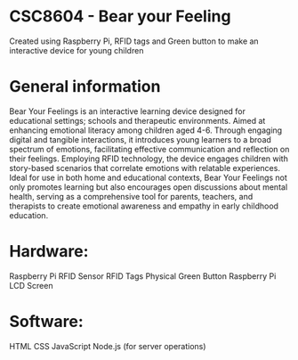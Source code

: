# CSC8604 - Bear your Feeling
Created using Raspberry Pi, RFID tags and Green button to make an interactive device for young children


# General information
Bear Your Feelings is an interactive learning device designed for educational settings; schools and therapeutic environments. Aimed at enhancing emotional literacy among children aged 4-6. Through engaging digital and tangible interactions, it introduces young learners to a broad spectrum of emotions, facilitating effective communication and reflection on their feelings.
Employing RFID technology, the device engages children with story-based scenarios that correlate emotions with relatable experiences. Ideal for use in both home and educational contexts, Bear Your Feelings not only promotes learning but also encourages open discussions about mental health, serving as a comprehensive tool for parents, teachers, and therapists to create emotional awareness and empathy in early childhood education.

# Hardware:
Raspberry Pi 
RFID Sensor
RFID Tags
Physical Green Button
Raspberry Pi LCD Screen

# Software:
HTML
CSS
JavaScript
Node.js (for server operations)
